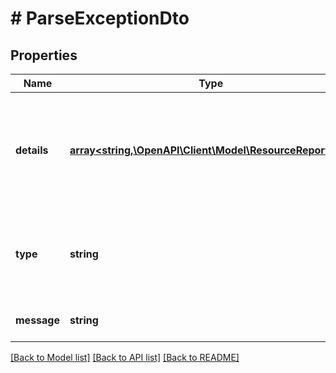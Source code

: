 # # ParseExceptionDto

## Properties

Name | Type | Description | Notes
------------ | ------------- | ------------- | -------------
**details** | [**array<string,\OpenAPI\Client\Model\ResourceReportDto>**](ResourceReportDto.md) | A JSON Object containing list of errors and warnings occurred during deployment. | [optional]
**type** | **string** | An exception class indicating the occurred error. | [optional]
**message** | **string** | A detailed message of the error. | [optional]

[[Back to Model list]](../../README.md#models) [[Back to API list]](../../README.md#endpoints) [[Back to README]](../../README.md)
